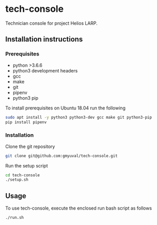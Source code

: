 # tech-console
Technician console for project Helios LARP.

## Installation instructions
### Prerequisites
* python >3.6.6
* python3 development headers
* gcc
* make
* git
* pipenv
* python3 pip

To install prerequisites on Ubuntu 18.04 run the following
```bash
sudo apt install -y python3 python3-dev gcc make git python3-pip
pip install pipenv
```

### Installation
Clone the git repository
```bash
git clone git@github.com:gmyuval/tech-console.git
```
Run the setup script
```bash
cd tech-console
./setup.sh
```

## Usage
To use tech-console, execute the enclosed run bash script as follows
```bash
./run.sh
``` 